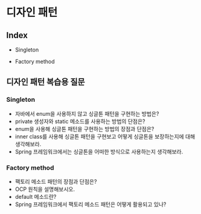 # 디자인 패턴

## Index

- Singleton

- Factory method

## 디자인 패턴 복습용 질문

### Singleton

- 자바에서 enum을 사용하지 않고 싱글톤 패턴을 구현하는 방법은?
- private 생성자와 static 메소드를 사용하는 방법의 단점은?
- enum을 사용해 싱글톤 패턴을 구현하는 방법의 장점과 단점은?
- inner class를 사용해 싱글톤 패턴을 구현보고 어떻게 싱글톤을 보장하는지에 대해 생각해보라.
- Spring 프레임워크에서는 싱글톤을 어떠한 방식으로 사용하는지 생각해보라.

### Factory method

- 팩토리 메소드 패턴의 장점과 단점은?
- OCP 원칙을 설명해보시오.
- default 메소드란?
- Spring 프레임워크에서 팩토리 메소드 패턴은 어떻게 활용되고 있나?